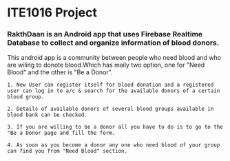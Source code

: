  # ITE1016 Project

 ### RakthDaan is an Android app that uses Firebase Realtime Database to collect and organize information of blood donors.
 
This android app is a community between people who need blood and who are wiling to donote blood.Which has maily two option, one for "Need Blood" and the other is "Be a Donor".
```
1. New User can register itself for blood donation and a registered user can log in to a/c & search for the available donors of a certain blood group. 

2. Details of available donors of several blood groups available in blood bank can be checked.

3. If you are willing to be a donor all you have to do is to go to the "Be a Donor page and fill the form.

4. As soon as you become a donor any one who need blood of your group can find you from "Need Blood" section.

```
